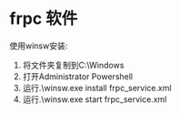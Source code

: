 # frpc 软件

使用winsw安装:

1. 将文件夹复制到C:\Windows
1. 打开Administrator Powershell
1. 运行.\winsw.exe install frpc_service.xml
1. 运行.\winsw.exe start frpc_service.xml
